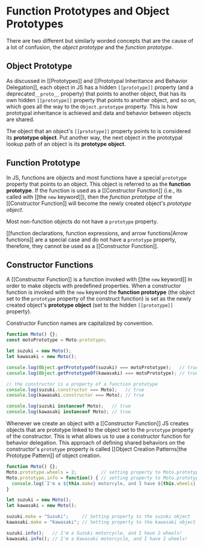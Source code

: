 # Function Prototypes and Object Prototypes

There are two different but similarly worded concepts that are the cause of a lot of confusion, the _object prototype_ and the _function prototype_.

## Object Prototype

As discussed in [[Prototypes]] and [[Prototypal Inheritance and Behavior Delegation]], each object in JS has a hidden `[[prototype]]` property (and a deprecated`__proto__` property) that points to another object, that has its own hidden `[[prototype]]` property that points to another object, and so on, which goes all the way to the `Object.prototype` property. This is how prototypal inheritance is achieved and data and behavior between objects are shared.

The object that an object's `[[prototype]]` property points to is considered its **prototype object**. Put another way, the next object in the prototypal lookup path of an object is its **prototype object**.

## Function Prototype

In JS, functions are objects and most functions have a special `prototype` property that points to an object. This object is referred to as the **function prototype**. If the function is used as a [[Constructor Function]] (i.e., its called with [[the `new` keyword]]), then the _function prototype_ of the [[Constructor Function]] will become the newly created object's _prototype object_.

Most non-function objects do not have a `prototype` property.

[[function declarations, function expressions, and arrow functions|Arrow functions]] are a special case and do not have a `prototype` property, therefore, they cannot be used as a [[Constructor Function]].

## Constructor Functions

A [[Constructor Function]] is a function invoked with [[the `new` keyword]] in order to make objects with predefined properties. When a constructor function is invoked with the `new` keyword the **function prototype** (the object set to the `prototype` property of the construct function) is set as the newly created object's **prototype object** (set to the hidden `[[prototype]]` property).

Constructor Function names are capitalized by convention.

```js
function Moto() {};
const motoPrototype = Moto.prototype;

let suzuki = new Moto();
let kawasaki = new Moto();

console.log(Object.getPrototypeOf(suzuki) === motoPrototype);   // true
console.log(Object.getPrototypeOf(kawasaki) === motoPrototype); // true

// the constructor is a property of a function prototype
console.log(suzuki.constructor === Moto);   // true
console.log(kawasaki.constructor === Moto); // true

console.log(suzuki instanceof Moto);   // true
console.log(kawasaki instanceof Moto); // true
```

Whenever we create an object with a [[Constructor Function]] JS creates objects that are prototype linked to the object set to the `prototype` property of the constructor. This is what allows us to use a constructor function for behavior delegation. This approach of defining shared behaviors on the constructor's `prototype` property is called [[Object Creation Patterns|the Prototype Pattern]] of object creation.

```js
function Moto() {};
Moto.prototype.wheels = 2;         // setting property to Moto.prototype
Moto.prototype.info = function() { // setting property to Moto.prototype
  console.log(`I'm a ${this.make} motorcyle, and I have ${this.wheels} wheels!`);
}

let suzuki = new Moto();
let kawasaki = new Moto();

suzuki.make = "Suzuki";     // Setting property to the suzuki object
kawasaki.make = "Kawasaki"; // Setting property to the kawasaki object

suzuki.info();   // I'm a Suzuki motorcycle, and I have 2 wheels!
kawasaki.info(); // I'm a Kawasaki motorcycle, and I have 2 wheels!
```

